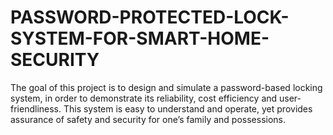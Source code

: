 # PASSWORD-PROTECTED-LOCK-SYSTEM-FOR-SMART-HOME-SECURITY
The goal of this project is to design and simulate a password-based locking system, in order
to demonstrate its reliability, cost efficiency and user-friendliness. This system is easy to
understand and operate, yet provides assurance of safety and security for one’s family and
possessions.
